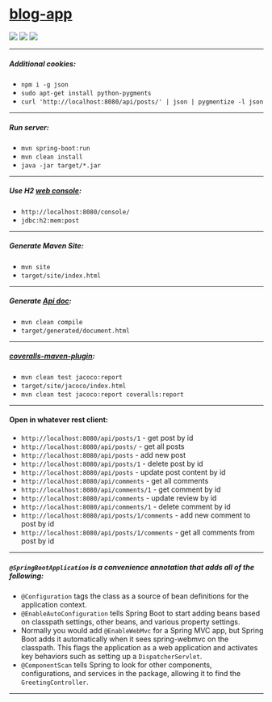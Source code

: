 # [blog-app](https://rest-blog.herokuapp.com)
![][travis]
![][coveralls]
![][version]

___

##### Additional cookies:

* `npm i -g json`
* `sudo apt-get install python-pygments`
* `curl 'http://localhost:8080/api/posts/' | json | pygmentize -l json`

___

##### Run server:

* `mvn spring-boot:run`
* `mvn clean install`
* `java -jar target/*.jar`

___

##### Use H2 [web console](https://github.com/solairerove/blog-app/blob/master/src/main/java/com/github/solairerove/blog/Application.java#L21-L26):

* `http://localhost:8080/console/`
* `jdbc:h2:mem:post`

___

##### Generate Maven Site:

* `mvn site`
* `target/site/index.html`

___

##### Generate [Api doc](https://github.com/solairerove/blog-app/blob/master/pom.xml#L173-L214):

* `mvn clean compile`
* `target/generated/document.html`

___

##### [coveralls-maven-plugin](https://github.com/solairerove/blog-app/blob/master/pom.xml#L216-L239):

* `mvn clean test jacoco:report`
* `target/site/jacoco/index.html`
* `mvn clean test jacoco:report coveralls:report`

___

#### Open in whatever rest client:

* `http://localhost:8080/api/posts/1` - get post by id
* `http://localhost:8080/api/posts/` - get all posts
* `http://localhost:8080/api/posts` - add new post
* `http://localhost:8080/api/posts/1` - delete post by id
* `http://localhost:8080/api/posts` - update post content by id
* `http://localhost:8080/api/comments` - get all comments
* `http://localhost:8080/api/comments/1` - get comment by id
* `http://localhost:8080/api/comments` - update review by id
* `http://localhost:8080/api/comments/1` - delete comment by id
* `http://localhost:8080/api/posts/1/comments` - add new comment to post by id
* `http://localhost:8080/api/posts/1/comments` - get all comments from post by id

___

##### `@SpringBootApplication` is a convenience annotation that adds all of the following:
* `@Configuration` tags the class as a source of bean definitions for the application context.
* `@EnableAutoConfiguration` tells Spring Boot to start adding beans based on classpath settings, other beans, and various property settings.
* Normally you would add `@EnableWebMvc` for a Spring MVC app, but Spring Boot adds it automatically when it sees spring-webmvc on the classpath. This flags the application as a web application and activates key behaviors such as setting up a `DispatcherServlet`.
* `@ComponentScan` tells Spring to look for other components, configurations, and services in the package, allowing it to find the `GreetingController`.

___

[travis]: https://travis-ci.org/solairerove/blog-app.svg?branch=master
[coveralls]: https://coveralls.io/repos/github/solairerove/blog-app/badge.svg?branch=master
[version]: https://www.versioneye.com/user/projects/574ffa3ee298f30028d711f1/badge.svg?style=flat
